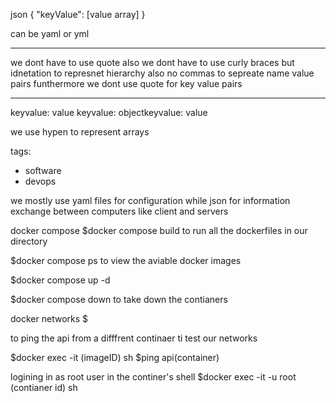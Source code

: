 json
{
"keyValue": [value array]
}

can be yaml or yml

---

we dont have to use quote
also we dont have to use curly braces but idnetation to represnet hierarchy
also no commas to sepreate name value pairs
funthermore we dont use quote for key value pairs

---

keyvalue: value
keyvalue:
objectkeyvalue: value

we use hypen to represent arrays

tags:

- software
- devops

we mostly use yaml files for configuration while json for information exchange between computers like client and servers

docker compose
$docker compose build
to run all the dockerfiles in our directory

$docker compose ps
to view the aviable docker images

$docker compose up -d

$docker compose down
to take down the contianers

docker networks
$

to ping the api from a difffrent continaer ti test our networks

$docker exec -it (imageID) sh
$ping api(container)

logining in as root user in the continer's shell
$docker exec -it -u root (contianer id) sh
